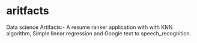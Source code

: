 # aritfacts
Data science Artifacts:-
A resume ranker application with with KNN algorithm, Simple linear regression and Google text to speech_recognition.

